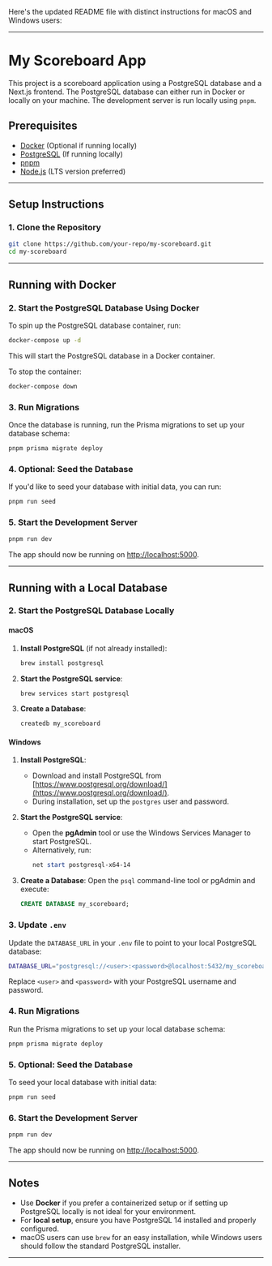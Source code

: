Here's the updated README file with distinct instructions for macOS and Windows users:

---

# My Scoreboard App

This project is a scoreboard application using a PostgreSQL database and a Next.js frontend. The PostgreSQL database can either run in Docker or locally on your machine. The development server is run locally using `pnpm`.

## Prerequisites

- [Docker](https://docs.docker.com/get-docker/) (Optional if running locally)
- [PostgreSQL](https://www.postgresql.org/download/) (If running locally)
- [pnpm](https://pnpm.io/installation)
- [Node.js](https://nodejs.org/en/) (LTS version preferred)

---

## Setup Instructions

### 1. Clone the Repository

```bash
git clone https://github.com/your-repo/my-scoreboard.git
cd my-scoreboard
```

---

## Running with Docker

### 2. Start the PostgreSQL Database Using Docker

To spin up the PostgreSQL database container, run:

```bash
docker-compose up -d
```

This will start the PostgreSQL database in a Docker container.

To stop the container:

```bash
docker-compose down
```

### 3. Run Migrations

Once the database is running, run the Prisma migrations to set up your database schema:

```bash
pnpm prisma migrate deploy
```

### 4. Optional: Seed the Database

If you'd like to seed your database with initial data, you can run:

```bash
pnpm run seed
```

### 5. Start the Development Server

```bash
pnpm run dev
```

The app should now be running on [http://localhost:5000](http://localhost:5000).

---

## Running with a Local Database

### 2. Start the PostgreSQL Database Locally

#### macOS

1. **Install PostgreSQL** (if not already installed):

   ```bash
   brew install postgresql
   ```

2. **Start the PostgreSQL service**:

   ```bash
   brew services start postgresql
   ```

3. **Create a Database**:
   ```bash
   createdb my_scoreboard
   ```

#### Windows

1. **Install PostgreSQL**:

   - Download and install PostgreSQL from [https://www.postgresql.org/download/](https://www.postgresql.org/download/).
   - During installation, set up the `postgres` user and password.

2. **Start the PostgreSQL service**:

   - Open the **pgAdmin** tool or use the Windows Services Manager to start PostgreSQL.
   - Alternatively, run:
     ```powershell
     net start postgresql-x64-14
     ```

3. **Create a Database**:
   Open the `psql` command-line tool or pgAdmin and execute:
   ```sql
   CREATE DATABASE my_scoreboard;
   ```

### 3. Update `.env`

Update the `DATABASE_URL` in your `.env` file to point to your local PostgreSQL database:

```bash
DATABASE_URL="postgresql://<user>:<password>@localhost:5432/my_scoreboard?schema=public"
```

Replace `<user>` and `<password>` with your PostgreSQL username and password.

### 4. Run Migrations

Run the Prisma migrations to set up your local database schema:

```bash
pnpm prisma migrate deploy
```

### 5. Optional: Seed the Database

To seed your local database with initial data:

```bash
pnpm run seed
```

### 6. Start the Development Server

```bash
pnpm run dev
```

The app should now be running on [http://localhost:5000](http://localhost:5000).

---

## Notes

- Use **Docker** if you prefer a containerized setup or if setting up PostgreSQL locally is not ideal for your environment.
- For **local setup**, ensure you have PostgreSQL 14 installed and properly configured.
- macOS users can use `brew` for an easy installation, while Windows users should follow the standard PostgreSQL installer.

---
